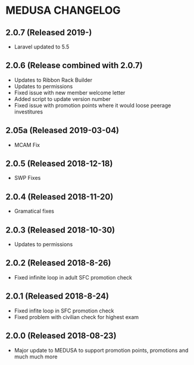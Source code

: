 # MEDUSA CHANGELOG

## 2.0.7 (Released 2019-)
   - Laravel updated to 5.5
    
## 2.0.6 (Release combined with 2.0.7)
   - Updates to Ribbon Rack Builder
   - Updates to permissions
   - Fixed issue with new member welcome letter
   - Added script to update version number
   - Fixed issue with promotion points where it would loose peerage investitures

## 2.05a (Released 2019-03-04)    
   - MCAM Fix
    
## 2.0.5 (Released 2018-12-18)
   - SWP Fixes
    
## 2.0.4 (Released 2018-11-20)
   - Gramatical fixes
    
## 2.0.3 (Released 2018-10-30)
   - Updates to permissions
    
## 2.0.2 (Released 2018-8-26)
   - Fixed infinite loop in adult SFC promotion check            
    
## 2.0.1 (Released 2018-8-24)
   - Fixed infite loop in SFC promotion check
   - Fixed problem with civilian check for highest exam
    
## 2.0.0 (Released 2018-08-23)
   - Major update to MEDUSA to support promotion points, promotions and much much more
    